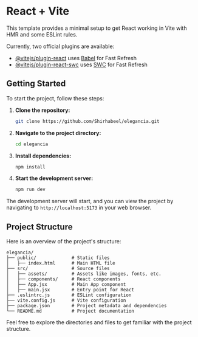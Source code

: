 # React + Vite

This template provides a minimal setup to get React working in Vite with HMR and some ESLint rules.

Currently, two official plugins are available:

- [@vitejs/plugin-react](https://github.com/vitejs/vite-plugin-react/blob/main/packages/plugin-react/README.md) uses [Babel](https://babeljs.io/) for Fast Refresh
- [@vitejs/plugin-react-swc](https://github.com/vitejs/vite-plugin-react-swc) uses [SWC](https://swc.rs/) for Fast Refresh


## Getting Started

To start the project, follow these steps:

1. **Clone the repository:**
    ```bash
    git clone https://github.com/Shirhabeel/elegancia.git
    ```
2. **Navigate to the project directory:**
    ```bash
    cd elegancia
    ```
3. **Install dependencies:**
    ```bash
    npm install
    ```
4. **Start the development server:**
    ```bash
    npm run dev
    ```

The development server will start, and you can view the project by navigating to `http://localhost:5173` in your web browser.

## Project Structure

Here is an overview of the project's structure:

```
elegancia/
├── public/             # Static files
│   ├── index.html      # Main HTML file
├── src/                # Source files
│   ├── assets/         # Assets like images, fonts, etc.
│   ├── components/     # React components
│   ├── App.jsx         # Main App component
│   ├── main.jsx        # Entry point for React
├── .eslintrc.js        # ESLint configuration
├── vite.config.js      # Vite configuration
├── package.json        # Project metadata and dependencies
└── README.md           # Project documentation
```

Feel free to explore the directories and files to get familiar with the project structure.